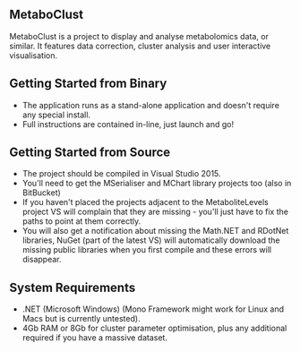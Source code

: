 ## MetaboClust ##
MetaboClust is a project to display and analyse metabolomics data, or similar.
It features data correction, cluster analysis and user interactive visualisation.

## Getting Started from Binary ##

* The application runs as a stand-alone application and doesn't require any special install.
* Full instructions are contained in-line, just launch and go!

## Getting Started from Source ##

* The project should be compiled in Visual Studio 2015.
* You'll need to get the MSerialiser and MChart library projects too (also in BitBucket)
* If you haven't placed the projects adjacent to the MetaboliteLevels project
  VS will complain that they are missing - you'll just have to fix the paths to point
  at them correctly.
* You will also get a notification about missing the Math.NET and RDotNet libraries,
  NuGet (part of the latest VS) will automatically download the missing public libraries
  when you first compile and these errors will disappear.

## System Requirements ##

* .NET (Microsoft Windows) (Mono Framework might work for Linux and Macs but is currently untested).
* 4Gb RAM or 8Gb for cluster parameter optimisation, plus any additional required if you have a massive dataset.